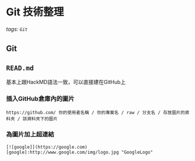 # Git 技術整理

###### tags: `Git`

## Git

## `READ.md`
基本上跟HackMD語法一致，可以直接建在GitHub上

### 插入GitHub倉庫內的圖片
```
https://github.com/ 你的使用者名稱 / 你的專案名 / raw / 分支名 / 存放圖片的資料夾 / 該資料夾下的圖片
```
### 為圖片加上超連結
```
[![google]](https://google.com)
[google]:http://www.google.com/img/logo.jpg "GoogleLogo"
```
